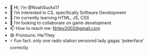 - 👋 Hi, I’m @NoahSucks17
- 👀 I’m interested in CS, specifically Software Development
- 🌱 I’m currently learning HTML, JS, CSS
- 💞️ I’m looking to collaborate on game development
- 📫 How to reach me: Nriley2002@gmail.com
- 😄 Pronouns: He/They
- ⚡ Fun fact: only one radio station sensored lady gagas 'pokerface' correctly

<!---
NoahSucks17/NoahSucks17 is a ✨ special ✨ repository because its `README.md` (this file) appears on your GitHub profile.
You can click the Preview link to take a look at your changes.
--->
